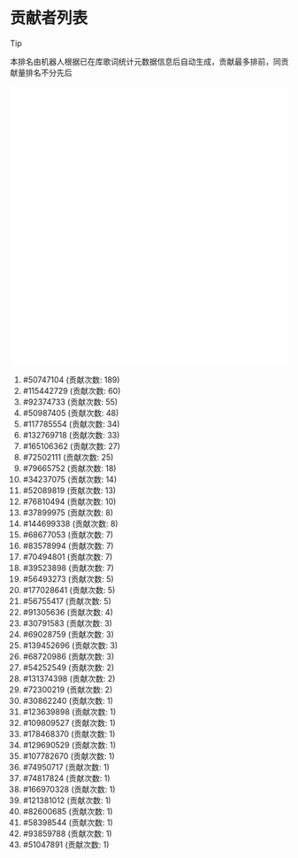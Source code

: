 # 贡献者列表

> [!TIP]
> 本排名由机器人根据已在库歌词统计元数据信息后自动生成，贡献最多排前，同贡献量排名不分先后

![贡献者头像画廊](./CONTRIBUTORS.svg)

1. #50747104 (贡献次数: 189)
2. #115442729 (贡献次数: 60)
3. #92374733 (贡献次数: 55)
4. #50987405 (贡献次数: 48)
5. #117785554 (贡献次数: 34)
6. #132769718 (贡献次数: 33)
7. #165106362 (贡献次数: 27)
8. #72502111 (贡献次数: 25)
9. #79665752 (贡献次数: 18)
10. #34237075 (贡献次数: 14)
11. #52089819 (贡献次数: 13)
12. #76810494 (贡献次数: 10)
13. #37899975 (贡献次数: 8)
14. #144699338 (贡献次数: 8)
15. #68677053 (贡献次数: 7)
16. #83578994 (贡献次数: 7)
17. #70494801 (贡献次数: 7)
18. #39523898 (贡献次数: 7)
19. #56493273 (贡献次数: 5)
20. #177028641 (贡献次数: 5)
21. #56755417 (贡献次数: 5)
22. #91305636 (贡献次数: 4)
23. #30791583 (贡献次数: 3)
24. #69028759 (贡献次数: 3)
25. #139452696 (贡献次数: 3)
26. #68720986 (贡献次数: 3)
27. #54252549 (贡献次数: 2)
28. #131374398 (贡献次数: 2)
29. #72300219 (贡献次数: 2)
30. #30862240 (贡献次数: 1)
31. #123639898 (贡献次数: 1)
32. #109809527 (贡献次数: 1)
33. #178468370 (贡献次数: 1)
34. #129690529 (贡献次数: 1)
35. #107782670 (贡献次数: 1)
36. #74950717 (贡献次数: 1)
37. #74817824 (贡献次数: 1)
38. #166970328 (贡献次数: 1)
39. #121381012 (贡献次数: 1)
40. #82600685 (贡献次数: 1)
41. #58398544 (贡献次数: 1)
42. #93859788 (贡献次数: 1)
43. #51047891 (贡献次数: 1)
